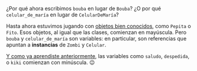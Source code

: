 ¿Por qué ahora escribimos `bouba` en lugar de `Bouba`? ¿O por qué `celular_de_maría` en lugar de `CelularDeMaría`?

Hasta ahora estuvimos jugando con <a href="4281" target="_blank">objetos bien conocidos</a>, como `Pepita` o `Fito`. Esos objetos, al igual que las clases, comienzan en mayúscula. Pero `bouba` y `celular_de_maría` son variables: en particular, son referencias que apuntan a **instancias** de `Zombi` y `Celular`.

<a href="4275" target="_blank">Y como ya aprendiste anteriormente</a>, las variables como `saludo`, `despedida`, o `kiki` comienzan con minúscula. :wink: